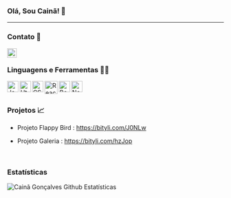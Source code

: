 ### Olá, Sou Cainã! 👋

---

### Contato 📲

[<img align="left"  width="22px" src="https://cdn.jsdelivr.net/npm/simple-icons@3.4.0/icons/linkedin.svg" />](https://www.linkedin.com/in/cainã-gonçalves-42128614b/)


<br />

### Linguagens e Ferramentas 🔨🔧

<img align="left" alt="Javascript" width="26px" src="https://img2.gratispng.com/20181125/gos/kisspng-react-javascript-redux-vue-js-angular-javascript-jquery-5bfa71f29a9d93.7758622015431398266333.jpg" />

<img align="left" alt="Html" width="26px" src="https://banner2.cleanpng.com/20180425/rwe/kisspng-web-development-html-responsive-web-design-logo-ja-html-5ae04a94d3ebb9.2609257315246485968681.jpg" />

<img align="left" alt="CSS" width="26px" src="https://www.kindpng.com/picc/m/464-4640184_css3-png-download-css-icon-transparent-png.png" />

<img align="left" alt="React Native" width="30px" src="https://appmasters.io/static/react-47ce6e77f039020ee2e76a10c1e988e9.png" />

<img align="left" alt="Bootstrap" width="26px" src="https://img.icons8.com/color/452/bootstrap.png" />

<img align="left" alt="NodeJS" width="26px" src="https://www.pngfind.com/pngs/m/683-6833893_node-js-logo-png-transparent-png.png" />


<br />
<br />

### Projetos 📈

  - Projeto Flappy Bird : https://bityli.com/J0NLw
  
  - Projeto Galeria : https://bityli.com/hzJop



<br />

### Estatísticas

<img align="left" alt="Cainã Gonçalves Github Estatísticas" src="https://github-readme-stats.vercel.app/api?username=cainamagoncalves&show_icons=true&hide_border=true" />

<br />
<br />
